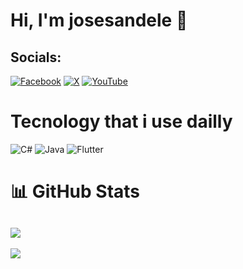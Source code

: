 # Hi, I'm josesandele 👋
## Socials:
[![Facebook](https://img.shields.io/badge/Facebook-%231877F2.svg?logo=Facebook&logoColor=white)](https://facebook.com/josesandele) [![X](https://img.shields.io/badge/X-black.svg?logo=X&logoColor=white)](https://x.com/josekatiti) [![YouTube](https://img.shields.io/badge/YouTube-%23FF0000.svg?logo=YouTube&logoColor=white)](https://youtube.com/@JoCode) 
# Tecnology that i use dailly
![C#](https://img.shields.io/badge/c%23-%23239120.svg?style=for-the-badge&logo=csharp&logoColor=white) ![Java](https://img.shields.io/badge/java-%23ED8B00.svg?style=for-the-badge&logo=openjdk&logoColor=white) ![Flutter](https://img.shields.io/badge/Flutter-%2302569B.svg?style=for-the-badge&logo=Flutter&logoColor=white)
# 📊 GitHub Stats
![](https://github-readme-stats.vercel.app/api?username=josesandele&theme=dark&hide_border=false&include_all_commits=true&count_private=true)<br/>
---
[![](https://visitcount.itsvg.in/api?id=josesandele&icon=0&color=0)](https://visitcount.itsvg.in)

<!-- Proudly created with GPRM ( https://gprm.itsvg.in ) -->
